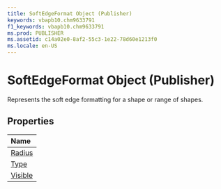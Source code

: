 ```yaml
---
title: SoftEdgeFormat Object (Publisher)
keywords: vbapb10.chm9633791
f1_keywords: vbapb10.chm9633791
ms.prod: PUBLISHER
ms.assetid: c14a02e0-8af2-55c3-1e22-78d60e1213f0
ms.locale: en-US
---
```



# SoftEdgeFormat Object (Publisher)

Represents the soft edge formatting for a shape or range of shapes.
 


## Properties



|**Name**|
|:-----|
|[Radius](softedgeformat.radius-property-publisher.md)|
|[Type](softedgeformat.type-property-publisher.md)|
|[Visible](softedgeformat.visible-property-publisher.md)|

